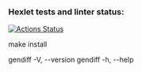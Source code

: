 ### Hexlet tests and linter status:
[![Actions Status](https://github.com/daria-z/frontend-project-46/actions/workflows/hexlet-check.yml/badge.svg)](https://github.com/daria-z/frontend-project-46/actions)

make install

gendiff -V, --version
gendiff -h, --help
